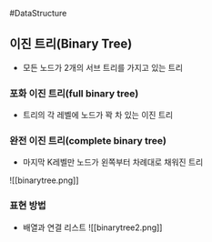 #DataStructure 

## 이진 트리(Binary Tree)
+ 모든 노드가 2개의 서브 트리를 가지고 있는 트리

### 포화 이진 트리(full binary tree)
+ 트리의 각 레벨에 노드가 꽉 차 있는 이진 트리

### 완전 이진 트리(complete binary tree)
+ 마지막 K레벨만 노드가 왼쪽부터 차례대로 채워진 트리

![[binarytree.png]]

### 표현 방법
+ 배열과 연결 리스트
![[binarytree2.png]]